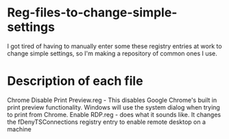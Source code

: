 # Reg-files-to-change-simple-settings
I got tired of having to manually enter some these registry entries at work to change simple settings, so I'm making a repository of common ones I use.


# Description of each file
Chrome Disable Print Preview.reg - This disables Google Chrome's built in print preview functionality.  Windows will use the system dialog when trying to print from Chrome.
Enable RDP.reg - does what it sounds like.  It changes the fDenyTSConnections registry entry to enable remote desktop on a machine
